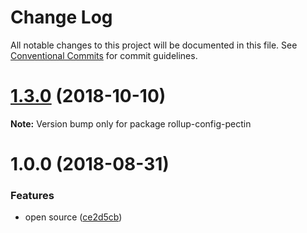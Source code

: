# Change Log

All notable changes to this project will be documented in this file.
See [Conventional Commits](https://conventionalcommits.org) for commit guidelines.

# [1.3.0](https://github.com/evocateur/pectin/compare/v1.2.0...v1.3.0) (2018-10-10)

**Note:** Version bump only for package rollup-config-pectin





<a name="1.0.0"></a>
# 1.0.0 (2018-08-31)


### Features

* open source ([ce2d5cb](https://github.com/evocateur/pectin/commit/ce2d5cb))
